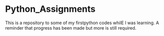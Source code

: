 Python_Assignments
==================

This is a repository to some of my firstpython codes whilE I was learning. A reminder that progress has been made but more is still required. 
